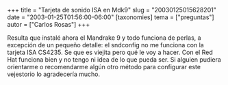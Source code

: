 +++
title = "Tarjeta de sonido ISA en Mdk9"
slug = "20030125015628201"
date = "2003-01-25T01:56:00-06:00"
[taxonomies]
tema = ["preguntas"]
autor = ["Carlos Rosas"]
+++

Resulta que instalé ahora el Mandrake 9 y todo funciona de perlas, a
excepción de un pequeño detalle: el sndconfig no me funciona con la
tarjeta ISA CS4235. Se que es viejita pero qué le voy a hacer. Con el
Red Hat funciona bien y no tengo ni idea de lo que pueda ser. Si alguien
pudiera orientarme o recomendarme algún otro método para configurar este
vejestorio lo agradecería mucho.

